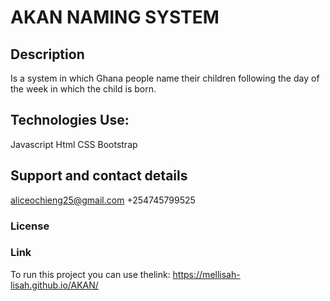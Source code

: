 # AKAN NAMING SYSTEM
## Description
Is a system in which Ghana people name their children following the day of the week in which the child is born.
## Technologies Use:
 Javascript
 Html
 CSS
 Bootstrap
## Support and contact details
aliceochieng25@gmail.com
+254745799525
### License
###  Link
To run this project you can use thelink:
 https://mellisah-lisah.github.io/AKAN/
  